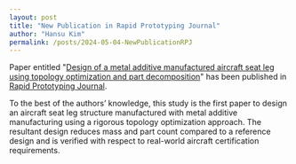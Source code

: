 ```yaml
---
layout: post
title: "New Publication in Rapid Prototyping Journal"
author: "Hansu Kim"
permalink: /posts/2024-05-04-NewPublicationRPJ
---
```


Paper entitled "[Design of a metal additive manufactured aircraft seat leg using topology optimization and part decomposition](https://doi.org/10.1108/RPJ-11-2023-0400)" has been published in [Rapid Prototyping Journal](https://www.emeraldgrouppublishing.com/journal/rpj).

To the best of the authors’ knowledge, this study is the first paper to design an aircraft seat leg structure manufactured with metal additive manufacturing using a rigorous topology optimization approach. The resultant design reduces mass and part count compared to a reference design and is verified with respect to real-world aircraft certification requirements.  
